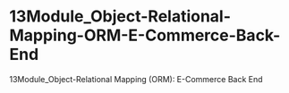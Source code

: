 # 13Module_Object-Relational-Mapping-ORM-E-Commerce-Back-End
13Module_Object-Relational Mapping (ORM): E-Commerce Back End
